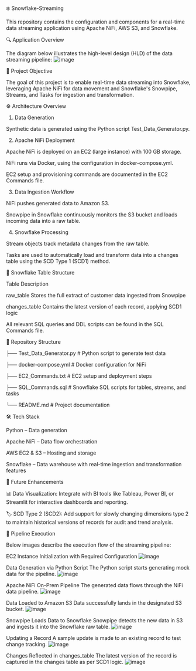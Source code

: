 ❄️ Snowflake-Streaming

This repository contains the configuration and components for a real-time data streaming application using Apache NiFi, AWS S3, and Snowflake.

🔍 Application Overview

The diagram below illustrates the high-level design (HLD) of the data streaming pipeline:
![image](https://github.com/user-attachments/assets/38474baf-ca1f-4e97-b7f6-4ec8af3c1044)


📌 Project Objective

The goal of this project is to enable real-time data streaming into Snowflake, leveraging Apache NiFi for data movement and Snowflake's Snowpipe, Streams, and Tasks for ingestion and transformation.

⚙️ Architecture Overview

1. Data Generation

Synthetic data is generated using the Python script Test_Data_Generator.py.

2. Apache NiFi Deployment
   
Apache NiFi is deployed on an EC2 (large instance) with 100 GB storage.

NiFi runs via Docker, using the configuration in docker-compose.yml.

EC2 setup and provisioning commands are documented in the EC2 Commands file.

3. Data Ingestion Workflow

NiFi pushes generated data to Amazon S3.

Snowpipe in Snowflake continuously monitors the S3 bucket and loads incoming data into a raw table.

4. Snowflake Processing
   
Stream objects track metadata changes from the raw table.

Tasks are used to automatically load and transform data into a changes table using the SCD Type 1 (SCD1) method.

🧊 Snowflake Table Structure

Table	Description

raw_table	Stores the full extract of customer data ingested from Snowpipe

changes_table	Contains the latest version of each record, applying SCD1 logic

All relevant SQL queries and DDL scripts can be found in the SQL Commands file.

📁 Repository Structure

├── Test_Data_Generator.py       # Python script to generate test data

├── docker-compose.yml           # Docker configuration for NiFi

├── EC2_Commands.txt             # EC2 setup and deployment steps

├── SQL_Commands.sql             # Snowflake SQL scripts for tables, streams, and tasks

└── README.md                    # Project documentation

🛠️ Tech Stack

Python – Data generation

Apache NiFi – Data flow orchestration

AWS EC2 & S3 – Hosting and storage

Snowflake – Data warehouse with real-time ingestion and transformation features

🔮 Future Enhancements

📊 Data Visualization: Integrate with BI tools like Tableau, Power BI, or Streamlit for interactive dashboards and reporting.

🏷️ SCD Type 2 (SCD2): Add support for slowly changing dimensions type 2 to maintain historical versions of records for audit and trend analysis.



📸 Pipeline Execution

Below images describe the execution flow of the streaming pipeline:

EC2 Instance Initialization with Required Configuration
![image](https://github.com/user-attachments/assets/19b3bfd1-31f5-4bb9-b9eb-7679c8bfb71e)

Data Generation via Python Script
The Python script starts generating mock data for the pipeline.
![image](https://github.com/user-attachments/assets/57002cfd-4873-4d59-8ea6-210d02e55567)

Apache NiFi On-Prem Pipeline
The generated data flows through the NiFi data pipeline.
![image](https://github.com/user-attachments/assets/550f1654-ba98-491c-b346-aca80f684599)

Data Loaded to Amazon S3
Data successfully lands in the designated S3 bucket.
![image](https://github.com/user-attachments/assets/b7d13e58-8c3d-4efe-b538-cf26d57bae84)

Snowpipe Loads Data to Snowflake
Snowpipe detects the new data in S3 and ingests it into the Snowflake raw table.
![image](https://github.com/user-attachments/assets/e47de68b-3dc2-4481-a81a-3ddedec3774d)

Updating a Record
A sample update is made to an existing record to test change tracking.
![image](https://github.com/user-attachments/assets/8390b1bf-c320-4e6a-b375-3956fc3f91f5)

Changes Reflected in changes_table
The latest version of the record is captured in the changes table as per SCD1 logic.
![image](https://github.com/user-attachments/assets/b91f0d53-4517-4e05-b553-622b374d4cca)
